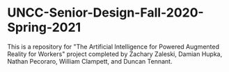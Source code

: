 # UNCC-Senior-Design-Fall-2020-Spring-2021
This is a repository for "The Artificial Intelligence for Powered Augmented Reality for Workers" project completed by Zachary Zaleski, Damian Hupka, Nathan Pecoraro, William Clampett, and Duncan Tennant.
